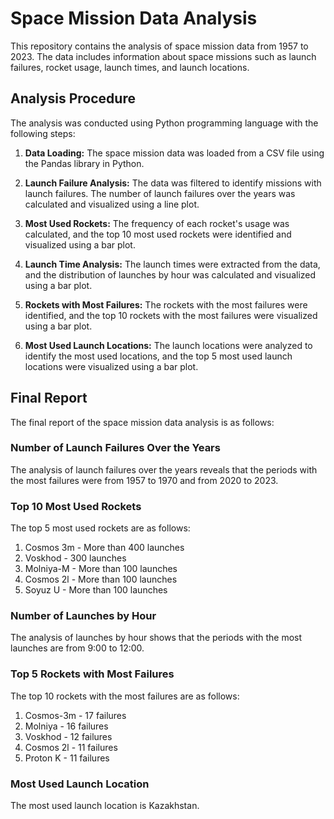 # Space Mission Data Analysis

This repository contains the analysis of space mission data from 1957 to 2023. The data includes information about space missions such as launch failures, rocket usage, launch times, and launch locations.

## Analysis Procedure

The analysis was conducted using Python programming language with the following steps:

1. **Data Loading:** The space mission data was loaded from a CSV file using the Pandas library in Python.

2. **Launch Failure Analysis:** The data was filtered to identify missions with launch failures. The number of launch failures over the years was calculated and visualized using a line plot.

3. **Most Used Rockets:** The frequency of each rocket's usage was calculated, and the top 10 most used rockets were identified and visualized using a bar plot.

4. **Launch Time Analysis:** The launch times were extracted from the data, and the distribution of launches by hour was calculated and visualized using a bar plot.

5. **Rockets with Most Failures:** The rockets with the most failures were identified, and the top 10 rockets with the most failures were visualized using a bar plot.

6. **Most Used Launch Locations:** The launch locations were analyzed to identify the most used locations, and the top 5 most used launch locations were visualized using a bar plot.

## Final Report

The final report of the space mission data analysis is as follows:

### Number of Launch Failures Over the Years

The analysis of launch failures over the years reveals that the periods with the most failures were from 1957 to 1970 and from 2020 to 2023.

### Top 10 Most Used Rockets

The top 5 most used rockets are as follows:
1. Cosmos 3m - More than 400 launches
2. Voskhod - 300 launches
3. Molniya-M - More than 100 launches
4. Cosmos 2l - More than 100 launches
5. Soyuz U - More than 100 launches

### Number of Launches by Hour

The analysis of launches by hour shows that the periods with the most launches are from 9:00 to 12:00.

### Top 5 Rockets with Most Failures

The top 10 rockets with the most failures are as follows:
1. Cosmos-3m - 17 failures
2. Molniya - 16 failures
3. Voskhod - 12 failures
4. Cosmos 2l - 11 failures
5. Proton K - 11 failures

### Most Used Launch Location

The most used launch location is Kazakhstan.

